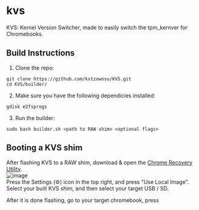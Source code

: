 # kvs
KVS: Kernel Version Switcher, made to easily switch the tpm_kernver for Chromebooks.

## Build Instructions
1) Clone the repo: <br />
```
git clone https://github.com/kxtzownsu/KVS.git
cd KVS/builder/
```

2) Make sure you have the following dependicies installed: <br />
```
gdisk e2fsprogs
```

3) Run the builder: <br />
```
sudo bash builder.sh <path to RAW shim> <optional flags>
```


## Booting a KVS shim
After flashing KVS to a RAW shim, download & open the [Chrome Recovery Utility](https://chromewebstore.google.com/detail/chromebook-recovery-utili/pocpnlppkickgojjlmhdmidojbmbodfm?pli=1). <br />
![image](https://kxtz.dev/reco-util.png)
<br />
Press the Settings (⚙️) icon in the top right, and press "Use Local Image". Select your built KVS shim, and then select your target USB / SD.

After it is done flashing, go to your target chromebook, press 
